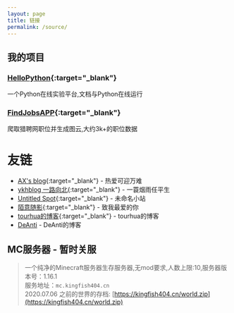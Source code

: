 ```yaml
---
layout: page
title: 链接
permalink: /source/
---
```

## 我的项目

### [HelloPython](https://study.kingfish404.cn){:target="_blank"}
一个Python在线实验平台,文档与Python在线运行

### [FindJobsAPP](https://blog.achacker.com/FindJobsApp/){:target="_blank"}
爬取猎聘网职位并生成图云,大约3k+的职位数据

# 友链

* [AX's blog](https://xgpax.top){:target="_blank"} - 热爱可迎万难
* [ykhblog 一路向北](https://khany.top){:target="_blank"} - 一蓑烟雨任平生
* [Untitled Spot](https://untitled.pw/){:target="_blank"} - 未命名小站
* [陌意随影](http://moyisuiying.com/){:target="_blank"} - 致我最爱的你
* [tourhua的博客](https://tourhua.github.io/){:target="_blank"} - tourhua的博客
* [DeAnti](http://blog.darkkris.xin/) - DeAnti的博客

## MC服务器 - 暂时关服

>一个纯净的Minecraft服务器生存服务器,无mod要求,人数上限:10,服务器版本号：1.16.1  
>服务地址：`mc.kingfish404.cn`  
>2020.07.06 之前的世界的存档: [https://kingfish404.cn/world.zip](https://kingfish404.cn/world.zip)

